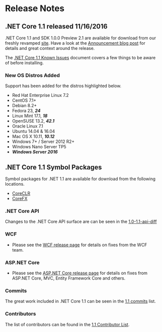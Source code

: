 # Release Notes

## .NET Core 1.1 released 11/16/2016

.NET Core 1.1 and SDK 1.0.0 Preview 2.1 are available for download from our freshly revamped [site](https://dotnet.microsoft.com/download). Have a look at the [Announcement blog post](https://blogs.msdn.microsoft.com/dotnet/) for details and great context around the release.

The [.NET Core 1.1 Known Issues](1.1-known-issues.md) document covers a few things to be aware of before installing.

### New OS Distros Added

Support has been added for the distros highlighted below.

* Red Hat Enterprise Linux 7.2
* CentOS 7.1+
* Debian 8.2+
* Fedora 23, _**24**_
* Linux Mint 17.1, _**18**_
* OpenSUSE 13.2, _**42.1**_
* Oracle Linux 7.1
* Ubuntu 14.04 & 16.04
* Mac OS X 10.11, _**10.12**_
* Windows 7+ / Server 2012 R2+
* Windows Nano Server TP5
* _**Windows Server 2016**_

## .NET Core 1.1 Symbol Packages

Symbol packages for .NET 1.1 are available for download from the following locations.

* [CoreCLR](https://go.microsoft.com/fwlink/?LinkID=835698)
* [CoreFX](https://go.microsoft.com/fwlink/?LinkID=835699)

### .NET Core API

Changes to the .NET Core API surface are can be seen in the [1.0-1.1-api-diff](1.0-1.1-api-diff/1.0-1.1-api-diff.md)


### WCF

* Please see the [WCF release page](https://github.com/dotnet/wcf/releases/tag/v1.1.0) for details on fixes from the WCF team.

### ASP.NET Core

* Please see the [ASP.NET Core release page](https://github.com/aspnet/home/releases/1.1.0) for details on fixes from ASP.NET Core, MVC, Entity Framework Core and others.

### Commits

The great work included in .NET Core 1.1 can be seen in the [1.1 commits](1.1-commits.md) list.

### Contributors

The list of contributors can be found in the [1.1 Contributor List](https://github.com/dotnet/core/blob/main/release-notes/1.1/1.1-contributor-list.md).
